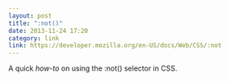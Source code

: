 ```yaml
---
layout: post
title: ":not()"
date: 2013-11-24 17:20
category: link
link: https://developer.mozilla.org/en-US/docs/Web/CSS/:not
---
```


A quick *how-to* on using the :not() selector in CSS.
